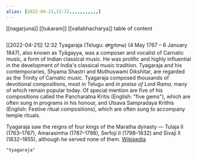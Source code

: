 ```yaml
---
alias: [2022-04-21,12:32,,,,,,,,,,,]
---
```

[[nagarjuna]] [[tukaram]] [[vallabhacharya]]
table of content
```toc
```

[[2022-04-21]] 12:32
Tyagaraja (Telugu: త్యాగరాజ) (4 May 1767 – 6 January 1847), also known as Tyāgayya, was a composer and vocalist of Carnatic music, a form of Indian classical music. He was prolific and highly influential in the development of India's classical music tradition. Tyagaraja and his contemporaries, Shyama Shastri and Muthuswami Dikshitar, are regarded as the Trinity of Carnatic music. Tyagaraja composed thousands of devotional compositions, most in Telugu and *in praise of Lord Rama*, many of which remain popular today. Of special mention are five of his compositions called the Pancharatna Kritis (English: "five gems"), which are often sung in programs in his honour, and Utsava Sampradaya Krithis (English: Festive ritual compositions), which are often sung to accompany temple rituals.

Tyagaraja saw the reigns of four kings of the Maratha dynasty — Tulaja II (1763–1787), Amarasimha (1787–1798), Serfoji II (1798–1832) and Sivaji II (1832–1855), although he served none of them.
[Wikipedia](https://en.wikipedia.org/wiki/Tyagaraja)
```query
"tyagaraja"
```